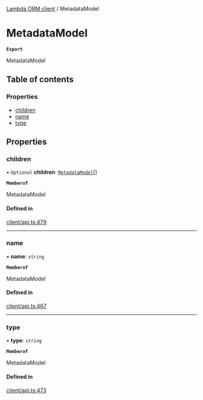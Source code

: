 [Lambda ORM client](../README.md) / MetadataModel

# MetadataModel

**`Export`**

MetadataModel

## Table of contents

### Properties

- [children](MetadataModel.md#children)
- [name](MetadataModel.md#name)
- [type](MetadataModel.md#type)

## Properties

### children

• `Optional` **children**: [`MetadataModel`](MetadataModel.md)[]

**`Memberof`**

MetadataModel

#### Defined in

[client/api.ts:479](https://github.com/FlavioLionelRita/lambdaorm-client-node/blob/7c52331/src/lib/client/api.ts#L479)

___

### name

• **name**: `string`

**`Memberof`**

MetadataModel

#### Defined in

[client/api.ts:467](https://github.com/FlavioLionelRita/lambdaorm-client-node/blob/7c52331/src/lib/client/api.ts#L467)

___

### type

• **type**: `string`

**`Memberof`**

MetadataModel

#### Defined in

[client/api.ts:473](https://github.com/FlavioLionelRita/lambdaorm-client-node/blob/7c52331/src/lib/client/api.ts#L473)
